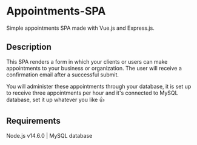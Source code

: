 # Appointments-SPA

Simple appointments SPA made with Vue.js and Express.js.

## Description

This SPA renders a form in which your clients or users can make appointments to your business or organization. The user will receive a confirmation email after a successful submit.

You will administer these appointments through your database, it is set up to receive three appointments per hour and it's connected to MySQL database, set it up whatever you like :thumbsup:

<!-- ---
<p align="center">
  <img src="client\src\assets\logo.png" width="350" title="hover text">
</p> -->

## Requirements

Node.js v14.6.0 | MySQL database

<!-- ## Installation

```javascript
npm run install

npm run dev
cd client
npm run start
``` -->